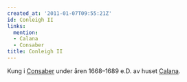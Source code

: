 ```yaml
---
created_at: '2011-01-07T09:55:21Z'
id: Conleigh II
links:
  mention:
  - Calana
  - Consaber
title: Conleigh II
---
```


Kung i [Consaber] under åren 1668–1689 e.D. av huset [Calana].

  [Consaber]: Consaber
  [Calana]: Calana
